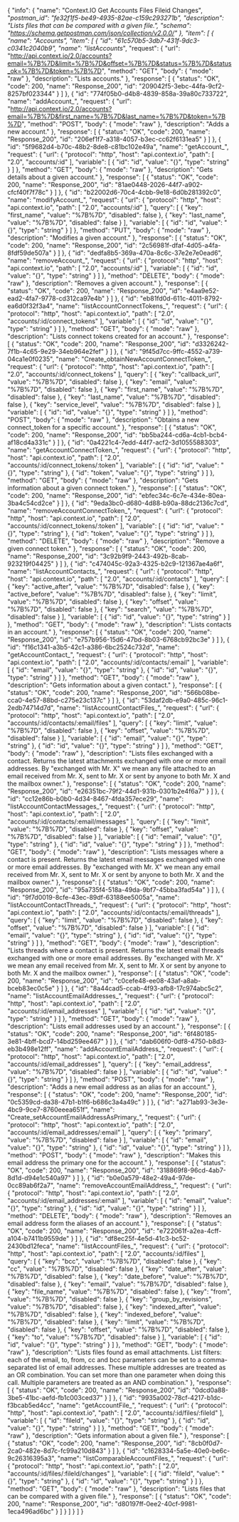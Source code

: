 {
  "info": {
    "name": "Context.IO Get Accounts Files Fileid Changes",
    "_postman_id": "fe32f1f5-be49-4935-82ae-c159c293271b",
    "description": "Lists files that can be compared with a given file.",
    "schema": "https://schema.getpostman.com/json/collection/v2.0.0/"
  },
  "item": [
    {
      "name": "Accounts",
      "item": [
        {
          "id": "61c570b5-3db7-431f-9dc3-c0341c2040b9",
          "name": "listAccounts_",
          "request": {
            "url": "http://api.context.io/2.0/accounts?email=%7B%7D&limit=%7B%7D&offset=%7B%7D&status=%7B%7D&status_ok=%7B%7D&token=%7B%7D",
            "method": "GET",
            "body": {
              "mode": "raw"
            },
            "description": "Lists accounts."
          },
          "response": [
            {
              "status": "OK",
              "code": 200,
              "name": "Response_200",
              "id": "209042f5-3ebc-44fa-9cf2-8257bf023344"
            }
          ]
        },
        {
          "id": "774f05b0-d4b8-4839-858a-39a80c733722",
          "name": "addAccount_",
          "request": {
            "url": "http://api.context.io/2.0/accounts?email=%7B%7D&first_name=%7B%7D&last_name=%7B%7D&token=%7B%7D",
            "method": "POST",
            "body": {
              "mode": "raw"
            },
            "description": "Adds a new account."
          },
          "response": [
            {
              "status": "OK",
              "code": 200,
              "name": "Response_200",
              "id": "206ef1f7-a318-4057-b3ec-cc62f6131ea5"
            }
          ]
        },
        {
          "id": "5f9682d4-b70c-48b2-8de8-c81bc102e49a",
          "name": "getAccount_",
          "request": {
            "url": {
              "protocol": "http",
              "host": "api.context.io",
              "path": [
                "2.0",
                "accounts/:id"
              ],
              "variable": [
                {
                  "id": "id",
                  "value": "{}",
                  "type": "string"
                }
              ]
            },
            "method": "GET",
            "body": {
              "mode": "raw"
            },
            "description": "Gets details about a given account."
          },
          "response": [
            {
              "status": "OK",
              "code": 200,
              "name": "Response_200",
              "id": "81ae0448-2026-44f7-a902-cfcf40f7f78c"
            }
          ]
        },
        {
          "id": "b22002d6-70c4-4cbb-9e18-6d0b281392c0",
          "name": "modifyAccount_",
          "request": {
            "url": {
              "protocol": "http",
              "host": "api.context.io",
              "path": [
                "2.0",
                "accounts/:id"
              ],
              "query": [
                {
                  "key": "first_name",
                  "value": "%7B%7D",
                  "disabled": false
                },
                {
                  "key": "last_name",
                  "value": "%7B%7D",
                  "disabled": false
                }
              ],
              "variable": [
                {
                  "id": "id",
                  "value": "{}",
                  "type": "string"
                }
              ]
            },
            "method": "PUT",
            "body": {
              "mode": "raw"
            },
            "description": "Modifies a given account."
          },
          "response": [
            {
              "status": "OK",
              "code": 200,
              "name": "Response_200",
              "id": "2c56981f-dfaf-4d05-a4fa-8fdf59de507a"
            }
          ]
        },
        {
          "id": "dedfa8b5-369a-470a-8c6c-37e2e7e0ead6",
          "name": "removeAccount_",
          "request": {
            "url": {
              "protocol": "http",
              "host": "api.context.io",
              "path": [
                "2.0",
                "accounts/:id"
              ],
              "variable": [
                {
                  "id": "id",
                  "value": "{}",
                  "type": "string"
                }
              ]
            },
            "method": "DELETE",
            "body": {
              "mode": "raw"
            },
            "description": "Removes a given account."
          },
          "response": [
            {
              "status": "OK",
              "code": 200,
              "name": "Response_200",
              "id": "e4aa9e52-ead2-4fa7-9778-cd312ca97e4b"
            }
          ]
        },
        {
          "id": "eb81fd0d-611c-4011-8792-ea6d0f32f3a4",
          "name": "listAccountConnectTokens_",
          "request": {
            "url": {
              "protocol": "http",
              "host": "api.context.io",
              "path": [
                "2.0",
                "accounts/:id/connect_tokens"
              ],
              "variable": [
                {
                  "id": "id",
                  "value": "{}",
                  "type": "string"
                }
              ]
            },
            "method": "GET",
            "body": {
              "mode": "raw"
            },
            "description": "Lists connect tokens created for an account."
          },
          "response": [
            {
              "status": "OK",
              "code": 200,
              "name": "Response_200",
              "id": "d3326242-7f1b-4c65-9e29-34eb964e2fef"
            }
          ]
        },
        {
          "id": "9f45d7cc-9ffc-4552-a739-04ca1e0f0235",
          "name": "Create_obtainNewAccountConnectToken_",
          "request": {
            "url": {
              "protocol": "http",
              "host": "api.context.io",
              "path": [
                "2.0",
                "accounts/:id/connect_tokens"
              ],
              "query": [
                {
                  "key": "callback_url",
                  "value": "%7B%7D",
                  "disabled": false
                },
                {
                  "key": "email",
                  "value": "%7B%7D",
                  "disabled": false
                },
                {
                  "key": "first_name",
                  "value": "%7B%7D",
                  "disabled": false
                },
                {
                  "key": "last_name",
                  "value": "%7B%7D",
                  "disabled": false
                },
                {
                  "key": "service_level",
                  "value": "%7B%7D",
                  "disabled": false
                }
              ],
              "variable": [
                {
                  "id": "id",
                  "value": "{}",
                  "type": "string"
                }
              ]
            },
            "method": "POST",
            "body": {
              "mode": "raw"
            },
            "description": "Obtains a new connect_token for a specific account."
          },
          "response": [
            {
              "status": "OK",
              "code": 200,
              "name": "Response_200",
              "id": "bb5ba244-cd6a-4cb1-bcb4-af18cd4a331c"
            }
          ]
        },
        {
          "id": "0a4221c4-7edd-44f7-acf2-3d1055588303",
          "name": "getAccountConnectToken_",
          "request": {
            "url": {
              "protocol": "http",
              "host": "api.context.io",
              "path": [
                "2.0",
                "accounts/:id/connect_tokens/:token"
              ],
              "variable": [
                {
                  "id": "id",
                  "value": "{}",
                  "type": "string"
                },
                {
                  "id": "token",
                  "value": "{}",
                  "type": "string"
                }
              ]
            },
            "method": "GET",
            "body": {
              "mode": "raw"
            },
            "description": "Gets information about a given connect token."
          },
          "response": [
            {
              "status": "OK",
              "code": 200,
              "name": "Response_200",
              "id": "ebfec34c-6c7e-434e-80ea-3ba4c54cd2ce"
            }
          ]
        },
        {
          "id": "9eda3bc0-d680-4d88-b90a-88dc2136c7cd",
          "name": "removeAccountConnectToken_",
          "request": {
            "url": {
              "protocol": "http",
              "host": "api.context.io",
              "path": [
                "2.0",
                "accounts/:id/connect_tokens/:token"
              ],
              "variable": [
                {
                  "id": "id",
                  "value": "{}",
                  "type": "string"
                },
                {
                  "id": "token",
                  "value": "{}",
                  "type": "string"
                }
              ]
            },
            "method": "DELETE",
            "body": {
              "mode": "raw"
            },
            "description": "Remove a given connect token."
          },
          "response": [
            {
              "status": "OK",
              "code": 200,
              "name": "Response_200",
              "id": "3c92b9f9-2443-492b-8cab-923219f04425"
            }
          ]
        },
        {
          "id": "c474045c-92a3-4325-b2c9-121367ae4a6f",
          "name": "listAccountContacts_",
          "request": {
            "url": {
              "protocol": "http",
              "host": "api.context.io",
              "path": [
                "2.0",
                "accounts/:id/contacts"
              ],
              "query": [
                {
                  "key": "active_after",
                  "value": "%7B%7D",
                  "disabled": false
                },
                {
                  "key": "active_before",
                  "value": "%7B%7D",
                  "disabled": false
                },
                {
                  "key": "limit",
                  "value": "%7B%7D",
                  "disabled": false
                },
                {
                  "key": "offset",
                  "value": "%7B%7D",
                  "disabled": false
                },
                {
                  "key": "search",
                  "value": "%7B%7D",
                  "disabled": false
                }
              ],
              "variable": [
                {
                  "id": "id",
                  "value": "{}",
                  "type": "string"
                }
              ]
            },
            "method": "GET",
            "body": {
              "mode": "raw"
            },
            "description": "Lists contacts in an account."
          },
          "response": [
            {
              "status": "OK",
              "code": 200,
              "name": "Response_200",
              "id": "e757b956-15d6-47bd-8b03-6768cb92bc3e"
            }
          ]
        },
        {
          "id": "f16c1341-a3b5-42c1-a386-6bc2524c732d",
          "name": "getAccountContact_",
          "request": {
            "url": {
              "protocol": "http",
              "host": "api.context.io",
              "path": [
                "2.0",
                "accounts/:id/contacts/:email"
              ],
              "variable": [
                {
                  "id": "email",
                  "value": "{}",
                  "type": "string"
                },
                {
                  "id": "id",
                  "value": "{}",
                  "type": "string"
                }
              ]
            },
            "method": "GET",
            "body": {
              "mode": "raw"
            },
            "description": "Gets information about a given contact."
          },
          "response": [
            {
              "status": "OK",
              "code": 200,
              "name": "Response_200",
              "id": "566b08be-cca0-4e57-88bd-c275e23c137c"
            }
          ]
        },
        {
          "id": "53daf2db-e9a0-485c-96c1-2edb74714d7d",
          "name": "listAccountContactFiles_",
          "request": {
            "url": {
              "protocol": "http",
              "host": "api.context.io",
              "path": [
                "2.0",
                "accounts/:id/contacts/:email/files"
              ],
              "query": [
                {
                  "key": "limit",
                  "value": "%7B%7D",
                  "disabled": false
                },
                {
                  "key": "offset",
                  "value": "%7B%7D",
                  "disabled": false
                }
              ],
              "variable": [
                {
                  "id": "email",
                  "value": "{}",
                  "type": "string"
                },
                {
                  "id": "id",
                  "value": "{}",
                  "type": "string"
                }
              ]
            },
            "method": "GET",
            "body": {
              "mode": "raw"
            },
            "description": "Lists files exchanged with a contact. Returns the latest attachments exchanged with one or more email addresses. By \"exchanged with Mr. X\" we mean any file attached to an email received from Mr. X, sent to Mr. X or sent by anyone to both Mr. X and the mailbox owner."
          },
          "response": [
            {
              "status": "OK",
              "code": 200,
              "name": "Response_200",
              "id": "e26351bc-79f2-44d1-931b-0301b2e4f6a7"
            }
          ]
        },
        {
          "id": "cc12e86b-b0b0-4d34-8467-4fda357ece29",
          "name": "listAccountContactMessages_",
          "request": {
            "url": {
              "protocol": "http",
              "host": "api.context.io",
              "path": [
                "2.0",
                "accounts/:id/contacts/:email/messages"
              ],
              "query": [
                {
                  "key": "limit",
                  "value": "%7B%7D",
                  "disabled": false
                },
                {
                  "key": "offset",
                  "value": "%7B%7D",
                  "disabled": false
                }
              ],
              "variable": [
                {
                  "id": "email",
                  "value": "{}",
                  "type": "string"
                },
                {
                  "id": "id",
                  "value": "{}",
                  "type": "string"
                }
              ]
            },
            "method": "GET",
            "body": {
              "mode": "raw"
            },
            "description": "Lists messages where a contact is present. Returns the latest email messages exchanged with one or more email addresses. By \"exchanged with Mr. X\" we mean any email received from Mr. X, sent to Mr. X or sent by anyone to both Mr. X and the mailbox owner."
          },
          "response": [
            {
              "status": "OK",
              "code": 200,
              "name": "Response_200",
              "id": "95a735f4-518a-49da-9bf7-45bba3fad54a"
            }
          ]
        },
        {
          "id": "9f7d0019-8cfe-43ec-89df-63188ee5005a",
          "name": "listAccountContactThreads_",
          "request": {
            "url": {
              "protocol": "http",
              "host": "api.context.io",
              "path": [
                "2.0",
                "accounts/:id/contacts/:email/threads"
              ],
              "query": [
                {
                  "key": "limit",
                  "value": "%7B%7D",
                  "disabled": false
                },
                {
                  "key": "offset",
                  "value": "%7B%7D",
                  "disabled": false
                }
              ],
              "variable": [
                {
                  "id": "email",
                  "value": "{}",
                  "type": "string"
                },
                {
                  "id": "id",
                  "value": "{}",
                  "type": "string"
                }
              ]
            },
            "method": "GET",
            "body": {
              "mode": "raw"
            },
            "description": "Lists threads where a contact is present. Returns the latest email threads exchanged with one or more email addresses. By \"exchanged with Mr. X\" we mean any email received from Mr. X, sent to Mr. X or sent by anyone to both Mr. X and the mailbox owner."
          },
          "response": [
            {
              "status": "OK",
              "code": 200,
              "name": "Response_200",
              "id": "c0cefe48-ee08-43af-a8ab-bceb83ec0c5e"
            }
          ]
        },
        {
          "id": "8a44cad5-ccab-4f93-afb8-17c974abc5c2",
          "name": "listAccountEmailAddresses_",
          "request": {
            "url": {
              "protocol": "http",
              "host": "api.context.io",
              "path": [
                "2.0",
                "accounts/:id/email_addresses"
              ],
              "variable": [
                {
                  "id": "id",
                  "value": "{}",
                  "type": "string"
                }
              ]
            },
            "method": "GET",
            "body": {
              "mode": "raw"
            },
            "description": "Lists email addresses used by an account."
          },
          "response": [
            {
              "status": "OK",
              "code": 200,
              "name": "Response_200",
              "id": "6f480185-3e81-4bff-bcd7-14bd259ee467"
            }
          ]
        },
        {
          "id": "dab606f0-0df8-4750-b8d3-eb3b498e12ff",
          "name": "addAccountEmailAddress_",
          "request": {
            "url": {
              "protocol": "http",
              "host": "api.context.io",
              "path": [
                "2.0",
                "accounts/:id/email_addresses"
              ],
              "query": [
                {
                  "key": "email_address",
                  "value": "%7B%7D",
                  "disabled": false
                }
              ],
              "variable": [
                {
                  "id": "id",
                  "value": "{}",
                  "type": "string"
                }
              ]
            },
            "method": "POST",
            "body": {
              "mode": "raw"
            },
            "description": "Adds a new email address as an alias for an account."
          },
          "response": [
            {
              "status": "OK",
              "code": 200,
              "name": "Response_200",
              "id": "0c5359cd-da38-47b1-b1f6-b686c3a4a49c"
            }
          ]
        },
        {
          "id": "a271ab93-3e3e-4bc9-9ce7-8760eeea651f",
          "name": "Create_setAccountEmailAddressAsPrimary_",
          "request": {
            "url": {
              "protocol": "http",
              "host": "api.context.io",
              "path": [
                "2.0",
                "accounts/:id/email_addresses/:email"
              ],
              "query": [
                {
                  "key": "primary",
                  "value": "%7B%7D",
                  "disabled": false
                }
              ],
              "variable": [
                {
                  "id": "email",
                  "value": "{}",
                  "type": "string"
                },
                {
                  "id": "id",
                  "value": "{}",
                  "type": "string"
                }
              ]
            },
            "method": "POST",
            "body": {
              "mode": "raw"
            },
            "description": "Makes this email address the primary one for the account."
          },
          "response": [
            {
              "status": "OK",
              "code": 200,
              "name": "Response_200",
              "id": "318869f8-96cd-4ab7-8d1d-d94e1c540a97"
            }
          ]
        },
        {
          "id": "b0e0a579-48e2-49a4-97de-0cc89ab6f2a7",
          "name": "removeAccountEmailAddress_",
          "request": {
            "url": {
              "protocol": "http",
              "host": "api.context.io",
              "path": [
                "2.0",
                "accounts/:id/email_addresses/:email"
              ],
              "variable": [
                {
                  "id": "email",
                  "value": "{}",
                  "type": "string"
                },
                {
                  "id": "id",
                  "value": "{}",
                  "type": "string"
                }
              ]
            },
            "method": "DELETE",
            "body": {
              "mode": "raw"
            },
            "description": "Removes an email address form the aliases of an account."
          },
          "response": [
            {
              "status": "OK",
              "code": 200,
              "name": "Response_200",
              "id": "e722061f-a2ea-4cff-a104-b7411b9559de"
            }
          ]
        },
        {
          "id": "df8ec25f-4e5d-41c3-bc52-2430bd12feca",
          "name": "listAccountFiles_",
          "request": {
            "url": {
              "protocol": "http",
              "host": "api.context.io",
              "path": [
                "2.0",
                "accounts/:id/files"
              ],
              "query": [
                {
                  "key": "bcc",
                  "value": "%7B%7D",
                  "disabled": false
                },
                {
                  "key": "cc",
                  "value": "%7B%7D",
                  "disabled": false
                },
                {
                  "key": "date_after",
                  "value": "%7B%7D",
                  "disabled": false
                },
                {
                  "key": "date_before",
                  "value": "%7B%7D",
                  "disabled": false
                },
                {
                  "key": "email",
                  "value": "%7B%7D",
                  "disabled": false
                },
                {
                  "key": "file_name",
                  "value": "%7B%7D",
                  "disabled": false
                },
                {
                  "key": "from",
                  "value": "%7B%7D",
                  "disabled": false
                },
                {
                  "key": "group_by_revisions",
                  "value": "%7B%7D",
                  "disabled": false
                },
                {
                  "key": "indexed_after",
                  "value": "%7B%7D",
                  "disabled": false
                },
                {
                  "key": "indexed_before",
                  "value": "%7B%7D",
                  "disabled": false
                },
                {
                  "key": "limit",
                  "value": "%7B%7D",
                  "disabled": false
                },
                {
                  "key": "offset",
                  "value": "%7B%7D",
                  "disabled": false
                },
                {
                  "key": "to",
                  "value": "%7B%7D",
                  "disabled": false
                }
              ],
              "variable": [
                {
                  "id": "id",
                  "value": "{}",
                  "type": "string"
                }
              ]
            },
            "method": "GET",
            "body": {
              "mode": "raw"
            },
            "description": "Lists files found as email attachments. List filters: each of the email, to, from, cc and bcc parameters can be set to a comma-separated list of email addresses. These multiple addresses are treated as an OR combination. You can set more than one parameter when doing this call. Multiple parameters are treated as an AND combination."
          },
          "response": [
            {
              "status": "OK",
              "code": 200,
              "name": "Response_200",
              "id": "0dcd0a88-3be5-41bc-aefd-fb1c003ced37"
            }
          ]
        },
        {
          "id": "9935a002-78cf-4217-b1dc-f3bcab5ed4cc",
          "name": "getAccountFile_",
          "request": {
            "url": {
              "protocol": "http",
              "host": "api.context.io",
              "path": [
                "2.0",
                "accounts/:id/files/:fileId"
              ],
              "variable": [
                {
                  "id": "fileId",
                  "value": "{}",
                  "type": "string"
                },
                {
                  "id": "id",
                  "value": "{}",
                  "type": "string"
                }
              ]
            },
            "method": "GET",
            "body": {
              "mode": "raw"
            },
            "description": "Gets information about a given file."
          },
          "response": [
            {
              "status": "OK",
              "code": 200,
              "name": "Response_200",
              "id": "8cb0f0d7-2ca0-482e-8d7c-fc99a210d843"
            }
          ]
        },
        {
          "id": "c1628334-5a5e-40e0-be6c-9c26316395a3",
          "name": "listComparableAccountFiles_",
          "request": {
            "url": {
              "protocol": "http",
              "host": "api.context.io",
              "path": [
                "2.0",
                "accounts/:id/files/:fileId/changes"
              ],
              "variable": [
                {
                  "id": "fileId",
                  "value": "{}",
                  "type": "string"
                },
                {
                  "id": "id",
                  "value": "{}",
                  "type": "string"
                }
              ]
            },
            "method": "GET",
            "body": {
              "mode": "raw"
            },
            "description": "Lists files that can be compared with a given file."
          },
          "response": [
            {
              "status": "OK",
              "code": 200,
              "name": "Response_200",
              "id": "d80197ff-0ee2-40cf-9981-1eca496ad6bc"
            }
          ]
        }
      ]
    }
  ]
}